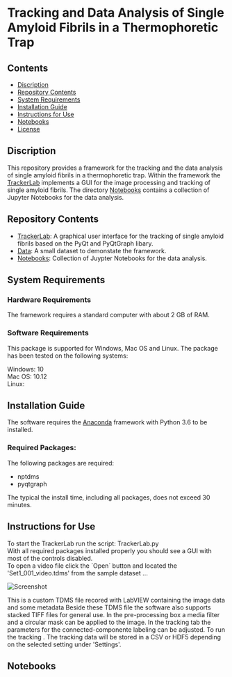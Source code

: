 # Tracking and Data Analysis of Single Amyloid Fibrils in a Thermophoretic Trap

## Contents

- [Discription](#discription)
- [Repository Contents](#repository-contents)
- [System Requirements](#system-requirements)
- [Installation Guide](#installation-guide)
- [Instructions for Use](#instructions-for-use)
- [Notebooks](#Notebooks)
- [License](./LICENSE)


## Discription

This repository provides a framework for the tracking and the data analysis of single amyloid fibrils in a thermophoretic trap. 
Within the framework the [TrackerLab](./TrackerLab) implements a GUI for the image processing and tracking of single amyloid fibrils. 
The directory [Notebooks](./Notebooks) contains a collection of Jupyter Notebooks for the data analysis.  

## Repository Contents

- [TrackerLab](./TrackerLab): A graphical user interface for the tracking of single amyloid fibrils based on the PyQt and PyQtGraph libary.
- [Data](./Data): A small dataset to demonstate the framework.
- [Notebooks](./Notebooks): Collection of Juypter Notebooks for the data analysis.


## System Requirements

### Hardware Requirements

The framework requires a standard computer with about 2 GB of RAM.

### Software Requirements

This package is supported for Windows, Mac OS and Linux. The package has been tested on the following systems:

Windows: 10  
Mac OS: 10.12  
Linux:   

## Installation Guide

The software requires the [Anaconda](https://www.anaconda.com/download/) framework with Python 3.6 to be installed. 

### Required Packages:

The following packages are required:

- nptdms
- pyqtgraph

The typical the install time, including all packages, does not exceed 30 minutes.

## Instructions for Use

To start the TrackerLab run the script: TrackerLab.py  
With all required packages installed properly you should see a GUI with most of the controls disabled.  
To open a video file click the ´Open´ button and located the 'Set1_001_video.tdms' from the sample dataset ... 

![Screenshot](https://github.com/MolecularNanophotonics/TTT/blob/master/Images/Screenshot.PNG)

This is a custom TDMS file recored with LabVIEW containing the image data and some metadata 
Beside these TDMS file the software also supports stacked TIFF files for general use.
In the pre-processing box a media filter and a circular mask can be applied to the image. 
In the tracking tab the parameters for the connected-componente labeling can be adjusted.
To run the tracking . The tracking data will be stored in a CSV or HDF5 depending on the selected setting under 'Settings'.

## Notebooks